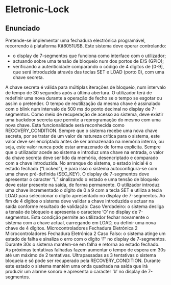 # Eletronic-Lock

## Enunciado
Pretende-se implementar uma fechadura electrónica programável, recorrendo à plataforma Kit8051USB. Este sistema deve operar controlando:
- o display de 7-segmentos que funciona como interface com o utilizador;
- actuando sobre uma tensão de bloqueio num dos portos de E/S (GPIO);
- verificando a autenticidade comparando o código de 4 dígitos de [0-9], que será introduzida através das teclas SET e LOAD (porto 0), com uma chave secreta.

A chave secreta é válida para múltiplas iterações de bloqueio, num intervalo de tempo de 30 segundos após a última abertura. O utilizador terá de redefinir uma nova durante a operação de fecho se o tempo se esgotar ou assim o pretender. O tempo de reutilização da mesma chave é assinalado com o blink num intervalo de 500 ms do ponto decimal no display de 7-segmentos.
Como meio de recuperação de acesso ao sistema, deve existir uma backdoor secreta que permite a reprogramação do mesmo com uma nova chave. Esta funcionalidade será reconhecida como RECOVERY_CONDITION.
Sempre que o sistema recebe uma nova chave secreta, por se tratar de um valor de natureza crítica para o sistema, este valor deve ser encriptado antes de ser armazenado na memória interna, ou seja, este valor nunca pode estar armazenado de forma explícita.
Sempre que o utilizador acede ao sistema e introduz uma chave na entrada, o valor da chave secreta deve ser lido da memória, desencriptado e comparado com a chave introduzida.
No arranque do sistema, o estado inicial é o estado fechado (“Locked”), e para isso o sistema autoconfigura-se com uma chave pré-definida (SEC_KEY). O display de 7-segmentos deve apresentar o caracter “L” sinalizando o estado e uma tensão de bloqueio deve estar presente na saída, de forma permanente.
O utilizador introduz uma chave incrementado o dígito de 0 a 9 com a tecla SET e utiliza a tecla LOAD para seleccionar o dígito apresentado no display de 7-segmentos. Ao fim de 4 dígitos o sistema deve validar a chave introduzida e actuar na saída conforme resultado de validação:
Caso Verdadeiro: o sistema desliga a tensão de bloqueio e apresenta o caractere ‘O’ no display de 7-segmentos. Esta condição permite ao utilizador fechar novamente o sistema com a chave actual, carregando em LOAD, ou definir uma nova chave de 4 dígitos. Microcontroladores Fechadura Eletrónica 2
Microcontroladores Fechadura Eletrónica
2
Caso Falso: o sistema atinge um estado de falha e sinaliza o erro com o dígito ‘F’ no
display de 7-segmentos. Durante 30s o sistema mantém-se em falha e retorna ao estado
fechado. As próximas tentativas falhadas fazem aumentar o tempo de espera em 30s até
um máximo de 2 tentativas. Ultrapassadas as 3 tentativas o sistema bloqueia e só pode ser
recuperado pela RECOVERY_CONDITION. Durante este estado o sistema mantém uma
onda quadrada na saída que irá produzir um alarme sonoro e apresenta o caracter ‘b’ no
display de 7-segmentos.
